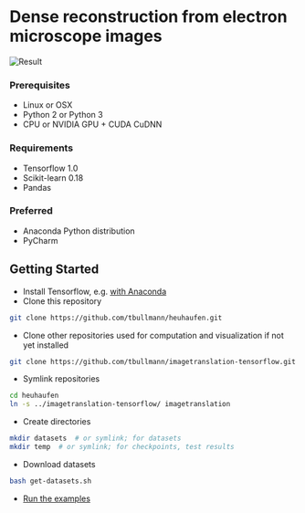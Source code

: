 # Dense reconstruction from electron microscope images

![Result](Example_2D_3Labels_eval_membranes.jpg)

### Prerequisites
- Linux or OSX
- Python 2 or Python 3
- CPU or NVIDIA GPU + CUDA CuDNN

### Requirements
- Tensorflow 1.0
- Scikit-learn 0.18
- Pandas

### Preferred
- Anaconda Python distribution
- PyCharm

## Getting Started

- Install Tensorflow, e.g. [with Anaconda](https://www.tensorflow.org/install/install_mac#installing_with_anaconda)
- Clone this repository

```bash
git clone https://github.com/tbullmann/heuhaufen.git
```

- Clone other repositories used for computation and visualization if not yet installed

```bash
git clone https://github.com/tbullmann/imagetranslation-tensorflow.git
```

- Symlink repositories

```bash
cd heuhaufen
ln -s ../imagetranslation-tensorflow/ imagetranslation
```

- Create directories

```bash
mkdir datasets  # or symlink; for datasets
mkdir temp  # or symlink; for checkpoints, test results
```

- Download datasets
```bash
bash get-datasets.sh
```

- [Run the examples](examples/README.md)
